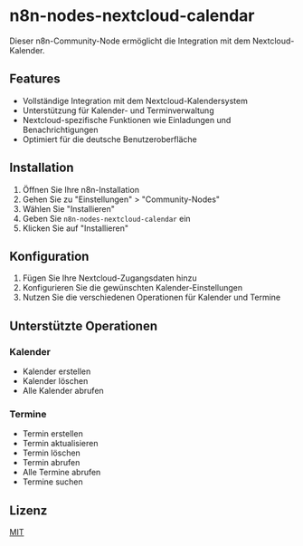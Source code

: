 # n8n-nodes-nextcloud-calendar

Dieser n8n-Community-Node ermöglicht die Integration mit dem Nextcloud-Kalender.

## Features

- Vollständige Integration mit dem Nextcloud-Kalendersystem
- Unterstützung für Kalender- und Terminverwaltung
- Nextcloud-spezifische Funktionen wie Einladungen und Benachrichtigungen
- Optimiert für die deutsche Benutzeroberfläche

## Installation

1. Öffnen Sie Ihre n8n-Installation
2. Gehen Sie zu "Einstellungen" > "Community-Nodes"
3. Wählen Sie "Installieren"
4. Geben Sie `n8n-nodes-nextcloud-calendar` ein
5. Klicken Sie auf "Installieren"

## Konfiguration

1. Fügen Sie Ihre Nextcloud-Zugangsdaten hinzu
2. Konfigurieren Sie die gewünschten Kalender-Einstellungen
3. Nutzen Sie die verschiedenen Operationen für Kalender und Termine

## Unterstützte Operationen

### Kalender
- Kalender erstellen
- Kalender löschen
- Alle Kalender abrufen

### Termine
- Termin erstellen
- Termin aktualisieren
- Termin löschen
- Termin abrufen
- Alle Termine abrufen
- Termine suchen

## Lizenz

[MIT](LICENSE.md) 

